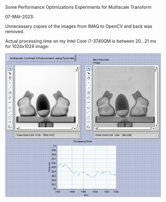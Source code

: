 Some Performance Optimizations Experiments for Multiscale Transform

07-MAI-2023:

Unnecessary copies of the images from IMAQ to OpenCV and back was removed.

Actual processing time on my Intel Core i7-3740QM is between 20...21 ms for 1024x1024 image:

![](assets/Processing.png)
